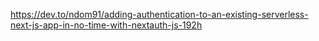 https://dev.to/ndom91/adding-authentication-to-an-existing-serverless-next-js-app-in-no-time-with-nextauth-js-192h